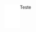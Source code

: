 <div>
  <img style="float: left; clear: left;" src="icon-light.svg?raw=true" height="75em" />
  <p>Teste</p>
</div>

